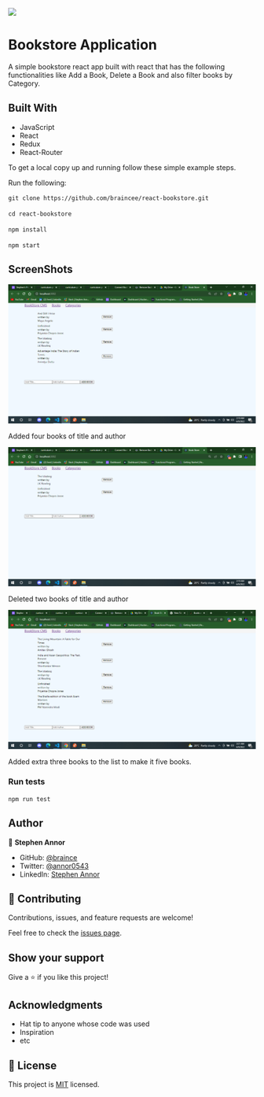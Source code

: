 ![](https://img.shields.io/badge/Microverse-blueviolet)

# Bookstore Application

A simple bookstore react app built with react that has the following functionalities like Add a Book, Delete a Book and also filter books by Category.


## Built With

- JavaScript
- React
- Redux
- React-Router

To get a local copy up and running follow these simple example steps.

Run the following:
   ```
   git clone https://github.com/braincee/react-bookstore.git

   cd react-bookstore

   npm install

   npm start
   ```

   ## ScreenShots

   ![](./public/Screenshot%20(103).png)

   Added four books of title and author

   ![](./public/Screenshot%20(104).png)

   Deleted two books of title and author

   ![](./public/Screenshot%20(105).png)

   Added extra three books to the list to make it five books. 

### Run tests

  ```
  npm run test
  ```

## Author

👤 **Stephen Annor**

- GitHub: [@braince](https://github.com/braincee/)
- Twitter: [@annor0543](https://twitter.com/annor0543/)
- LinkedIn: [Stephen Annor](https://www.linkedin.com/in/stephen-annor/)


## 🤝 Contributing

Contributions, issues, and feature requests are welcome!

Feel free to check the [issues page](https://github.com/braincee/react-bookstore/issues/).

## Show your support

Give a ⭐️ if you like this project!

## Acknowledgments

- Hat tip to anyone whose code was used
- Inspiration
- etc

## 📝 License

This project is [MIT](./MIT.md) licensed.